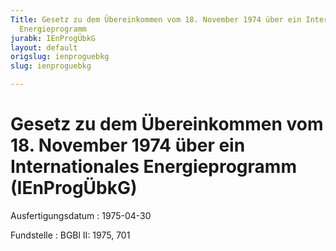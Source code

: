 ```yaml
---
Title: Gesetz zu dem Übereinkommen vom 18. November 1974 über ein Internationales
  Energieprogramm
jurabk: IEnProgÜbkG
layout: default
origslug: ienproguebkg
slug: ienproguebkg

---
```


# Gesetz zu dem Übereinkommen vom 18. November 1974 über ein Internationales Energieprogramm (IEnProgÜbkG)

Ausfertigungsdatum
:   1975-04-30

Fundstelle
:   BGBl II: 1975, 701

